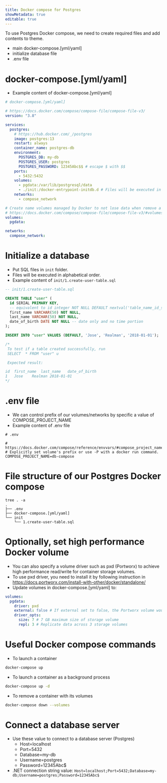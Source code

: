 ```yaml
---
title: Docker compose for Postgres
showMetadata: true
editable: true
---
```


To use Postgres Docker compose, we need to create required files and add contents to theme.
- main docker-compose.[yml/yaml]
- initialize database file
- .env file

# docker-compose.[yml/yaml]
- Example content of docker-compose.[yml/yaml]
```yml
# docker-compose.[yml/yaml]

# https://docs.docker.com/compose/compose-file/compose-file-v3/
version: "3.8"

services:
  postgres:
    # https://hub.docker.com/_/postgres
    image: postgres:13
    restart: always
    container_name: postgres-db
    environment:
      POSTGRES_DB: my-db
      POSTGRES_USER: postgres
      POSTGRES_PASSWORD: 12345Abc$$ # escape $ with $$
    ports:
      - 5432:5432
    volumes:
      - pgdata:/var/lib/postgresql/data
      - ./init:/docker-entrypoint-initdb.d # Files will be executed in alphabetical order.
    networks:
      - compose_network

# Create name volumes managed by Docker to not lose data when remove a container
# https://docs.docker.com/compose/compose-file/compose-file-v3/#volumes
volumes:
  pgdata:

networks:
  compose_network:
```

# Initialize a database
- Put SQL files in `init` folder.
- Files will be executed in alphabetical order.
- Example content of `init/1.create-user-table.sql`
```sql
-- init/1.create-user-table.sql

CREATE TABLE "user" (
  id SERIAL PRIMARY KEY,
  -- equivalent to id integer NOT NULL DEFAULT nextval('table_name_id_seq')
  first_name VARCHAR(50) NOT NULL,
  last_name VARCHAR(50) NOT NULL,
  date_of_birth DATE NOT NULL -- date only and no time portion
);

INSERT INTO "user" VALUES (DEFAULT, 'Jose', 'Realman', '2018-01-01');

/*
 To test if a table created successfully, run
 SELECT  * FROM "user" u

 Expected result:

id	first_name	last_name	date_of_birth
1	Jose	Realman	2018-01-01
*/
```

# .env file
- We can control prefix of our volumes/networks by specific a value of COMPOSE_PROJECT_NAME
- Example content of .env file
```
# .env

# https://docs.docker.com/compose/reference/envvars/#compose_project_name
# Explicitly set volume's prefix or use -P with a docker run command.
COMPOSE_PROJECT_NAME=db-compose
```

# File structure of our Postgres Docker compose
```
tree . -a
.
├── .env
├── docker-compose.[yml/yaml]
└── init
    └── 1.create-user-table.sql
```

# Optionally, set high performance Docker volume
- You can also specify a volume driver such as pxd (Portworx) to achieve high performance read/write for container storage volumes.
- To use pxd driver, you need to install it by following instruction in
https://docs.portworx.com/install-with-other/docker/standalone/
- Update volumes in docker-compose.[yml/yaml] to:
```yml
volumes:
  pgdata:
    driver: pxd
    external: false # If external set to false, the Portworx volume would be automatically created if the volume is not exist.
    driver_opts:
      size: 7 # 7 GB maximum size of storage volume
      repl: 3 # Replicate data across 3 storage volumes
```

#  Useful Docker compose commands
- To launch a container
```sh
docker-compose up
```

- To launch a container as a background process
```sh
docker-compose up -d
```

- To remove a container with its volumes
```sh
docker-compose down --volumes
```

# Connect a database server
- Use these value to connect to a database server (Postgres)
  - Host=localhost
  - Port=5432
  - Database=my-db
  - Username=postgres
  - Password=12345Abc$
- .NET connection string value: `Host=localhost;Port=5432;Database=my-db;Username=postgres;Password=12345Abc$`
